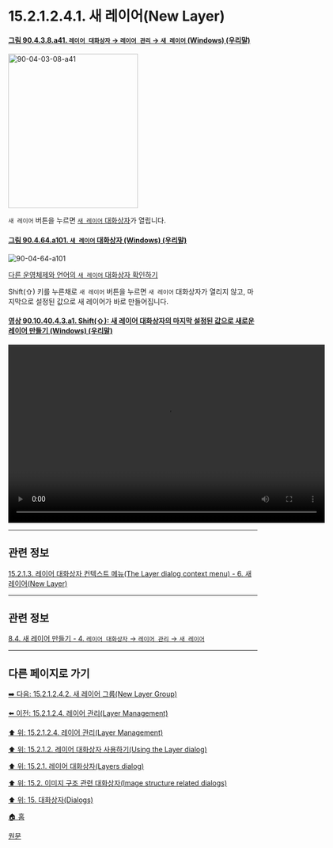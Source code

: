 # 15.2.1.2.4.1. 새 레이어(New Layer)

<a id="90-04-03-08-a41"></a>

#### [그림 90.4.3.8.a41. `레이어 대화상자` → `레이어 관리` → `새 레이어` (Windows) (우리말)](./90-04-03-08-bottom_bar_buttons.md#90-04-03-08-a41)
<img width="262" height="312" alt="90-04-03-08-a41" src="https://github.com/wonder13662/gimp/assets/15767104/52a71866-bf39-40cb-9e2f-dd1e7b747fe3" />

`새 레이어` 버튼을 누르면 [`새 레이어` 대화상자](./16-07-02-02-00-description_of_the_new_layer_dialog.md)가 열립니다.

<a id="90-04-64-a101"></a>

#### [그림 90.4.64.a101. `새 레이어` 대화상자 (Windows) (우리말)](./90-04-64-new_layer.md#90-04-64-a101)
![90-04-64-a101](https://github.com/wonder13662/gimp/assets/15767104/7e0337c7-1786-4630-822d-47832eaee97a)

[다른 운영체제와 언어의 `새 레이어` 대화상자 확인하기](./90-04-64-new_layer.md#90-04-64-a102)

Shift(⇧) 키를 누른채로 `새 레이어` 버튼을 누르면 `새 레이어` 대화상자가 열리지 않고, 마지막으로 설정된 값으로 새 레이어가 바로 만들어집니다.

<a id="90-10-40-04-03-a1"></a>

#### [영상 90.10.40.4.3.a1. Shift(⇧): 새 레이어 대화상자의 마지막 설정된 값으로 새로운 레이어 만들기 (Windows) (우리말)](./90-10-40-04-03-open_new_layer_dialog_with_last_used_values.md#90-10-40-04-03-a1)
<video controls="controls" width="640" height="360" src="https://github.com/wonder13662/gimp/assets/15767104/0ec68548-1fc0-4909-bb21-0c04d7a4e86a"></video>

***

## 관련 정보

[15.2.1.3. 레이어 대화상자 컨텍스트 메뉴(The Layer dialog context menu) - 6. 새 레이어(New Layer)](./15-02-01-03-the_layer_dialog_context_menu.md#15-02-01-03-s6)

***

## 관련 정보

[8.4. 새 레이어 만들기 - 4. `레이어 대화상자` → `레이어 관리` → `새 레이어`](./08-04-creating-new-layers.md#08-04-s4)

***

## 다른 페이지로 가기

[➡️ 다음: 15.2.1.2.4.2. 새 레이어 그룹(New Layer Group)](./15-02-01-02-04-02-new_layer_group.md)

[⬅️ 이전: 15.2.1.2.4. 레이어 관리(Layer Management)](./15-02-01-02-04-00-layer_management.md)

[⬆️ 위: 15.2.1.2.4. 레이어 관리(Layer Management)](./15-02-01-02-04-00-layer_management.md)

[⬆️ 위: 15.2.1.2. 레이어 대화상자 사용하기(Using the Layer dialog)](./15-02-01-02-00-using_the_layer_dialog.md)

[⬆️ 위: 15.2.1. 레이어 대화상자(Layers dialog)](./15-02-01-00-layers-dialog.md)

[⬆️ 위: 15.2. 이미지 구조 관련 대화상자(Image structure related dialogs)](./15-02-00-image-structure-related-dialogs.md)

[⬆️ 위: 15. 대화상자(Dialogs)](./15-00-dialogs.md)

[🏠 홈](./00-home.md)

[원문](https://docs.gimp.org/2.10/ko/gimp-dialogs-structure.html)